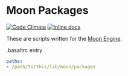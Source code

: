 Moon Packages
=============
[![Code Climate](https://codeclimate.com/github/IceDragon200/moon-packages/badges/gpa.svg)](https://codeclimate.com/github/IceDragon200/moon-packages)
[![Inline docs](http://inch-ci.org/github/IceDragon200/moon-packages.svg?branch=master)](http://inch-ci.org/github/IceDragon200/moon-packages)

These are scripts written for the [Moon Engine](https://github.com/archSeer/moon).


.basaltrc entry
```yaml
paths:
- /path/to/this/lib/moon/packages
```
